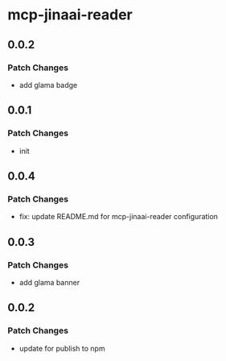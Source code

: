 # mcp-jinaai-reader

## 0.0.2

### Patch Changes

- add glama badge

## 0.0.1

### Patch Changes

- init

## 0.0.4

### Patch Changes

- fix: update README.md for mcp-jinaai-reader configuration

## 0.0.3

### Patch Changes

- add glama banner

## 0.0.2

### Patch Changes

- update for publish to npm
